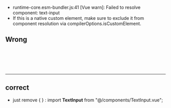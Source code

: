 - runtime-core.esm-bundler.js:41 [Vue warn]: Failed to resolve component: text-input
- If this is a native custom element, make sure to exclude it from component resolution via compilerOptions.isCustomElement. 

## Wrong

<pre>
  <template>
    <text-input></text-input>
  </template>
  
  <script>
  import { TextInput } from "@/components/TextInput.vue";
  
  export default {
    name: "home-view",
    components: { TextInput },
  };
  </script>
</pre>

---

## correct

- just remove { } :  import **TextInput** from "@/components/TextInput.vue";

<pre>
  <template>
    <text-input></text-input>
  </template>
  
  <script>
  import TextInput from "@/components/TextInput.vue";
  
  export default {
    name: "home-view",
    components: { TextInput },
  };
  </script>
</pre>
